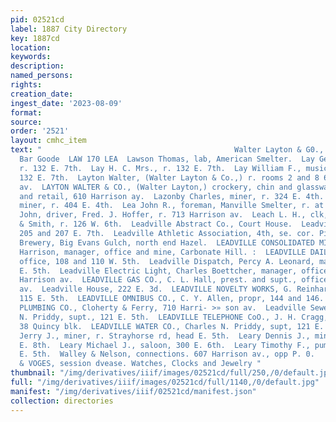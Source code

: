 ```yaml
---
pid: 02521cd
label: 1887 City Directory
key: 1887cd
location: 
keywords: 
description: 
named_persons: 
rights: 
creation_date: 
ingest_date: '2023-08-09'
format: 
source: 
order: '2521'
layout: cmhc_item
text: "                                           Walter Layton & G0., morrison avenue.
  Bar Goode  LAW 170 LEA  Lawson Thomas, lab, American Smelter.  Lay George W., miner,
  r. 132 E. 7th.  Lay H. C. Mrs., r. 132 E. 7th.  Lay William F., music teacher, r.
  132 E. 7th.  Layton Walter, (Walter Layton & Co.,) r. rooms 2 and 8 610 Harrison
  av.  LAYTON WALTER & CO., (Walter Layton,) crockery, chin and glassware, wholesale
  and retail, 610 Harrison ay.  Lazonby Charles, miner, r. 324 E. 4th.  Lazonby Thomas,
  miner, r. 404 E. 4th.  Lea John R., foreman, Manville Smelter, r. at smelter.  Leach
  John, driver, Fred. J. Hoffer, r. 713 Harrison av.  Leach L. H., clk, Daniels, Fisher
  & Smith, r. 126 W. 6th.  Leadville Abstract Co., Court House.  Leadville Academy,
  205 and 207 E. 7th.  Leadville Athletic Association, 4th, se. cor. Pine.  Leadville
  Brewery, Big Evans Gulch, north end Hazel.  LEADVILLE CONSOLIDATED MINING CO., Benjamin
  Harrison, manager, office and mine, Carbonate Hill. :  LEADVILLE DAILY JOURNAL,
  office, 108 and 110 W. 5th.  Leadville Dispatch, Percy A. Leonard, manager, 141
  E. 5th.  Leadville Electric Light, Charles Boettcher, manager, office 305 and 307
  Harrison av.  LEADVILLE GAS CO., C. L. Hall, prest. and supt., office 320' Harrison
  av.  Leadville House, 222 E. 3d.  LEADVILLE NOVELTY WORKS, G. Reinhardt & Ca., proprs,
  115 E. 5th.  LEADVILLE OMNIBUS CO., C. Y. Allen, propr, 144 and 146. W. 4th.  LEADVILLE
  PLUMBING CO., Cloherty & Ferry, 710 Harri- >» son av.  Leadville Sewer Co., Charles
  N. Priddy, supt., 121 E. 5th.  LEADVILLE TELEPHONE CoO., J. H. Cragg, manager, office,
  38 Quincy blk.  LEADVILLE WATER CO., Charles N. Priddy, supt, 121 E. 5th.  Leahy
  Jerry J., miner, r. Strayhorse rd, head E. 5th.  Leary Dennis J., miner, r. 820
  E. 8th.  Leary Michael J., saloon, 300 E. 6th.  Leary Timothy F., pumpman, r. 724
  E. 5th.  Walley & Nelson, connections. 607 Harrison av., opp P. 0.          NASON
  & VOGES, session dvease. Watches, Clocks and Jewelry "
thumbnail: "/img/derivatives/iiif/images/02521cd/full/250,/0/default.jpg"
full: "/img/derivatives/iiif/images/02521cd/full/1140,/0/default.jpg"
manifest: "/img/derivatives/iiif/02521cd/manifest.json"
collection: directories
---
```


